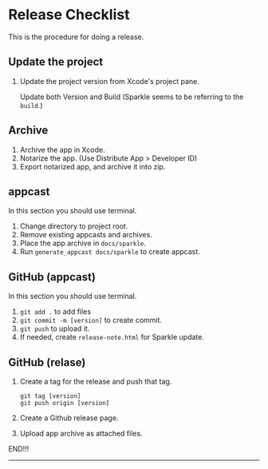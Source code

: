 # Release Checklist

This is the procedure for doing a release.



## Update the project 

1. Update the project version from Xcode's project pane.

   Update both Version and Build (Sparkle seems to be referring to the `build`.)



## Archive

1. Archive the app in Xcode.
2. Notarize the app. (Use Distribute App > Developer ID)
3. Export notarized app, and archive it into zip.



## appcast

In this section you should use terminal.

1. Change directory to project root.
2. Remove existing appcasts and archives.
3. Place the app archive in  `docs/sparkle`.
4. Run `generate_appcast docs/sparkle`  to create appcast.



## GitHub (appcast)

In this section you should use terminal.

1. `git add .` to add files
2. `git commit -m [version]` to create commit.
3. `git push` to upload it.
4. If needed, create `release-note.html` for Sparkle update.



## GitHub (relase)

1. Create a tag for the release and push that tag.

   ```
   git tag [version]
   git push origin [version]
   ```

   

2. Create a Github release page.

3. Upload app archive as attached files.



END!!!









****
